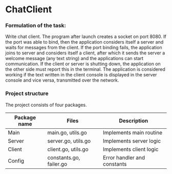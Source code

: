 # ChatClient

### Formulation of the task: 
Write chat client. The program after launch creates a socket on port 8080. If the port was able to bind, then the application considers itself a server and waits for messages from the client. If the port binding fails, the application joins to server and considers itself a client, after which it sends the server a welcome message (any text string) and the applications can start communication. If the client or server is shutting down, the application on the other side must report this in the terminal.
The application is considered working if the text written in the client console is displayed in the server console and vice versa, transmitted over the network.

### Project structure
The project consists of four packages.

| Package name  | Files                    | Description                |
| ------------- | ------------------------ |----------------------------|
| Main          | main.go, utils.go        | Implements main routine    |
| Server        | server.go, utils.go      | Implements server logic    |
| Client        | client.go, utils.go      | Implements client logic    |
| Config        | constants.go, failer.go  | Error handler and constants|

